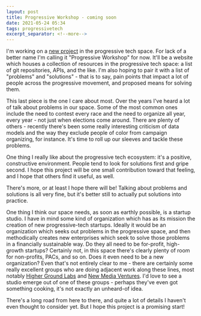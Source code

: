 ```yaml
---
layout: post
title: Progressive Workshop - coming soon
date: 2021-05-24 05:34
tags: progressivetech
excerpt_separator: <!--more-->
---
```


I'm working on a [new project](https://github.com/shaisachs/progressive-workshop/) in the progressive tech space. For lack of a better name I'm calling it "Progressive Workshop" for now. It'll be a website which houses a collection of resources in the progressive tech space: a list of git repositories, APIs, and the like. I'm also hoping to pair it with a list of "problems" and "solutions" - that is to say, pain points that impact a lot of people across the progressive movement, and proposed means for solving them.

<!--more-->

This last piece is the one I care about most. Over the years I've heard a lot of talk about problems in our space. Some of the most common ones include the need to contest every race and the need to organize all year, every year - not just when elections come around. There are plenty of others - recently there's been some really interesting criticism of data models and the way they exclude people of color from campaign organizing, for instance. It's time to roll up our sleeves and tackle these problems.

One thing I really like about the progressive tech ecosystem: it's a positive, constructive environment. People tend to look for solutions first and gripe second. I hope this project will be one small contribution toward that feeling, and I hope that others find it useful, as well.

There's more, or at least I hope there will be! Talking about problems and solutions is all very fine, but it's better still to actually put solutions into practice.

One thing I think our space needs, as soon as earthly possible, is a startup studio. I have in mind some kind of organization which has as its mission the creation of new progressive-tech startups. Ideally it would be an organization which seeks out problems in the progressive space, and then methodically creates new enterprises which seek to solve those problems in a financially sustainable way. Do they all need to be for-profit, high-growth startups? Certainly not, in this space there's clearly plenty of room for non-profits, PACs, and so on. Does it even need to be a new organization? Even that's not entirely clear to me - there are certainly some really excellent groups who are doing adjacent work along these lines, most notably [Higher Ground Labs](https://highergroundlabs.com/) and [New Media Ventures](https://www.newmediaventures.org/). I'd love to see a studio emerge out of one of these groups - perhaps they've even got something cooking, it's not exactly an unheard-of idea.

There's a long road from here to there, and quite a lot of details I haven't even thought to consider yet. But I hope this project is a promising start!